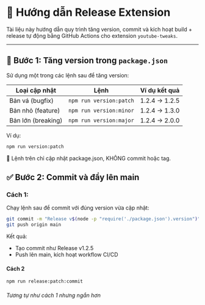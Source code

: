 # 🚀 Hướng dẫn Release Extension

Tài liệu này hướng dẫn quy trình tăng version, commit và kích hoạt build + release tự động bằng GitHub Actions cho extension `youtube-tweaks`.

---

## 🔢 Bước 1: Tăng version trong `package.json`

Sử dụng một trong các lệnh sau để tăng version:

| Loại cập nhật      | Lệnh                    | Ví dụ kết quả |
| ------------------ | ----------------------- | ------------- |
| Bản vá (bugfix)    | `npm run version:patch` | 1.2.4 → 1.2.5 |
| Bản nhỏ (feature)  | `npm run version:minor` | 1.2.4 → 1.3.0 |
| Bản lớn (breaking) | `npm run version:major` | 1.2.4 → 2.0.0 |

Ví dụ:

```bash
npm run version:patch
```

📌 Lệnh trên chỉ cập nhật package.json, KHÔNG commit hoặc tag.

## ✅ Bước 2: Commit và đẩy lên main

### Cách 1:

Chạy lệnh sau để commit với đúng version vừa cập nhật:

```bash git add .
git commit -m "Release v$(node -p "require('./package.json').version")"
git push origin main
```

Kết quả:

- Tạo commit như Release v1.2.5
- Push lên main, kích hoạt workflow CI/CD

#### Cách 2

```bash git add .
npm run release:patch:commit
```

###### Tương tự như cách 1 nhưng ngắn hơn
